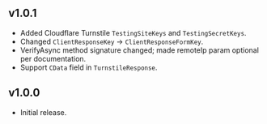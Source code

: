 ## v1.0.1
* Added Cloudflare Turnstile `TestingSiteKeys` and `TestingSecretKeys`.
* Changed `ClientResponseKey` -> `ClientResponseFormKey`.
* VerifyAsync method signature changed; made remoteIp param optional per documentation.
* Support `CData` field in `TurnstileResponse`.

## v1.0.0
* Initial release.
